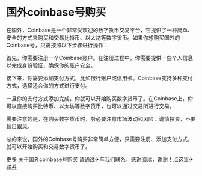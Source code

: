 # 国外coinbase号购买

在国外，Coinbase是一个非常受欢迎的数字货币交易平台，它提供了一种简单、安全的方式来购买和交易比特币、以太坊等数字货币。如果你想购买国外的Coinbase号，只需按照以下步骤进行操作：

首先，你需要注册一个Coinbase账户。在注册过程中，你需要提供一些个人信息以完成身份验证，确保你的账户安全。

接下来，你需要添加支付方式，比如银行账户或信用卡。Coinbase支持多种支付方式，选择适合你的方式进行支付。

一旦你的支付方式添加完成，你就可以开始购买数字货币了。在Coinbase上，你可以直接购买比特币、以太坊等数字货币，也可以通过交易所进行交易。

需要注意的是，在购买数字货币时，务必要注意市场波动和风险，谨慎投资，不要盲目跟风。

总的来说，国外的Coinbase号购买非常简单方便，只需要注册、添加支付方式，就可以开始购买和交易数字货币了。

更多 关于国外coinbase号购买 请通过✈与我们联系，感谢阅读，谢谢！[点这里✈联系](https://c.k02.cc)